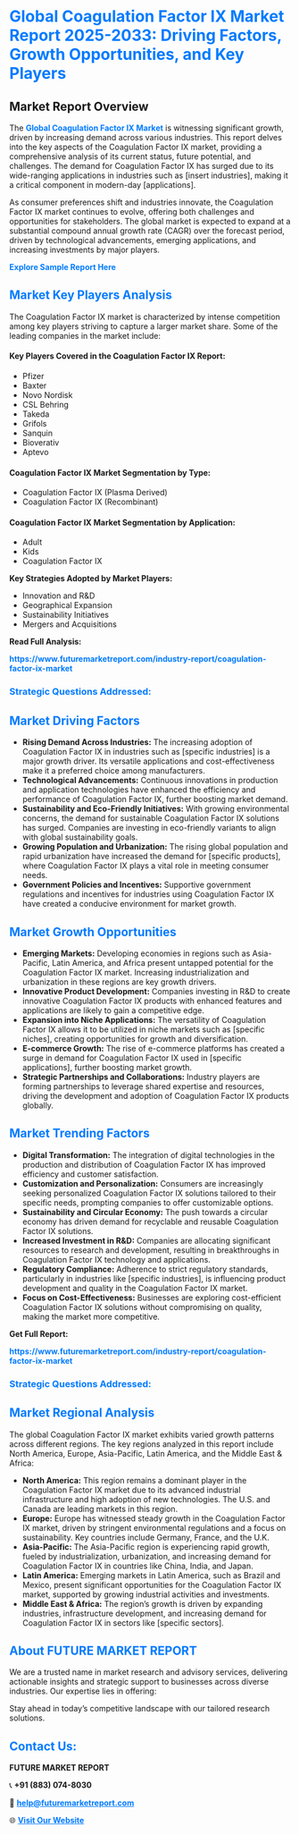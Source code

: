 <h1 style="color: #007BFF;">Global Coagulation Factor IX Market Report 2025-2033: Driving Factors, Growth Opportunities, and Key Players</h1>

<section id="overview">
<h2>Market Report Overview</h2>
<p>The <a href="https://www.futuremarketreport.com/industry-report/coagulation-factor-ix-market" style="color: #007BFF; text-decoration: none;"><strong>Global Coagulation Factor IX Market</strong></a> is witnessing significant growth, driven by increasing demand across various industries. This report delves into the key aspects of the Coagulation Factor IX market, providing a comprehensive analysis of its current status, future potential, and challenges. The demand for Coagulation Factor IX has surged due to its wide-ranging applications in industries such as [insert industries], making it a critical component in modern-day [applications].</p>
<p>As consumer preferences shift and industries innovate, the Coagulation Factor IX market continues to evolve, offering both challenges and opportunities for stakeholders. The global market is expected to expand at a substantial compound annual growth rate (CAGR) over the forecast period, driven by technological advancements, emerging applications, and increasing investments by major players.</p>
</section>

<section id="overview">
<p><a href="https://www.futuremarketreport.com/request-sample/reportId=125586" style="color: #007BFF; text-decoration: none;"><strong>Explore Sample Report Here</strong></a></p>
</section>

<section id="key-players">
<h2 style="color: #007BFF;">Market Key Players Analysis</h2>
<p>The Coagulation Factor IX market is characterized by intense competition among key players striving to capture a larger market share. Some of the leading companies in the market include:</p>
<h4>Key Players Covered in the Coagulation Factor IX Report:</h4>
<ul><li>Pfizer</li><li>Baxter</li><li>Novo Nordisk</li><li>CSL Behring</li><li>Takeda</li><li>Grifols</li><li>Sanquin</li><li>Bioverativ</li><li>Aptevo</li></ul>
<h4>Coagulation Factor IX Market Segmentation by Type:</h4>
<ul><li>Coagulation Factor IX (Plasma Derived)</li><li>Coagulation Factor IX (Recombinant)</li></ul>

<h4>Coagulation Factor IX Market Segmentation by Application:</h4>
<ul><li>Adult</li><li>Kids</li><li>Coagulation Factor IX</li></ul>
<p><strong>Key Strategies Adopted by Market Players:</strong></p>
<ul>
<li>Innovation and R&D</li>
<li>Geographical Expansion</li>
<li>Sustainability Initiatives</li>
<li>Mergers and Acquisitions</li>
</ul>
</section>

<section>
<p><strong>Read Full Analysis: </strong></p><a href="https://www.futuremarketreport.com/industry-report/coagulation-factor-ix-market" style="color: #007BFF; text-decoration: none;"><strong>https://www.futuremarketreport.com/industry-report/coagulation-factor-ix-market</strong></a>
<h3 style="color: #007BFF;">Strategic Questions Addressed:</h3>
</section>

<section id="driving-factors">
<h2 style="color: #007BFF;">Market Driving Factors</h2>
<ul>
<li><strong>Rising Demand Across Industries:</strong> The increasing adoption of Coagulation Factor IX in industries such as [specific industries] is a major growth driver. Its versatile applications and cost-effectiveness make it a preferred choice among manufacturers.</li>
<li><strong>Technological Advancements:</strong> Continuous innovations in production and application technologies have enhanced the efficiency and performance of Coagulation Factor IX, further boosting market demand.</li>
<li><strong>Sustainability and Eco-Friendly Initiatives:</strong> With growing environmental concerns, the demand for sustainable Coagulation Factor IX solutions has surged. Companies are investing in eco-friendly variants to align with global sustainability goals.</li>
<li><strong>Growing Population and Urbanization:</strong> The rising global population and rapid urbanization have increased the demand for [specific products], where Coagulation Factor IX plays a vital role in meeting consumer needs.</li>
<li><strong>Government Policies and Incentives:</strong> Supportive government regulations and incentives for industries using Coagulation Factor IX have created a conducive environment for market growth.</li>
</ul>
</section>

<section id="growth-opportunities">
<h2 style="color: #007BFF;">Market Growth Opportunities</h2>
<ul>
<li><strong>Emerging Markets:</strong> Developing economies in regions such as Asia-Pacific, Latin America, and Africa present untapped potential for the Coagulation Factor IX market. Increasing industrialization and urbanization in these regions are key growth drivers.</li>
<li><strong>Innovative Product Development:</strong> Companies investing in R&D to create innovative Coagulation Factor IX products with enhanced features and applications are likely to gain a competitive edge.</li>
<li><strong>Expansion into Niche Applications:</strong> The versatility of Coagulation Factor IX allows it to be utilized in niche markets such as [specific niches], creating opportunities for growth and diversification.</li>
<li><strong>E-commerce Growth:</strong> The rise of e-commerce platforms has created a surge in demand for Coagulation Factor IX used in [specific applications], further boosting market growth.</li>
<li><strong>Strategic Partnerships and Collaborations:</strong> Industry players are forming partnerships to leverage shared expertise and resources, driving the development and adoption of Coagulation Factor IX products globally.</li>
</ul>
</section>

<section id="trending-factors">
<h2 style="color: #007BFF;">Market Trending Factors</h2>
<ul>
<li><strong>Digital Transformation:</strong> The integration of digital technologies in the production and distribution of Coagulation Factor IX has improved efficiency and customer satisfaction.</li>
<li><strong>Customization and Personalization:</strong> Consumers are increasingly seeking personalized Coagulation Factor IX solutions tailored to their specific needs, prompting companies to offer customizable options.</li>
<li><strong>Sustainability and Circular Economy:</strong> The push towards a circular economy has driven demand for recyclable and reusable Coagulation Factor IX solutions.</li>
<li><strong>Increased Investment in R&D:</strong> Companies are allocating significant resources to research and development, resulting in breakthroughs in Coagulation Factor IX technology and applications.</li>
<li><strong>Regulatory Compliance:</strong> Adherence to strict regulatory standards, particularly in industries like [specific industries], is influencing product development and quality in the Coagulation Factor IX market.</li>
<li><strong>Focus on Cost-Effectiveness:</strong> Businesses are exploring cost-efficient Coagulation Factor IX solutions without compromising on quality, making the market more competitive.</li>
</ul>
</section>

<section>
<p><strong>Get Full Report: </strong></p><a href="https://www.futuremarketreport.com/industry-report/coagulation-factor-ix-market" style="color: #007BFF; text-decoration: none;"><strong>https://www.futuremarketreport.com/industry-report/coagulation-factor-ix-market</strong></a>
<h3 style="color: #007BFF;">Strategic Questions Addressed:</h3>
</section>


<section id="regional-analysis">
<h2 style="color: #007BFF;">Market Regional Analysis</h2>
<p>The global Coagulation Factor IX market exhibits varied growth patterns across different regions. The key regions analyzed in this report include North America, Europe, Asia-Pacific, Latin America, and the Middle East & Africa:</p>
<ul>
<li><strong>North America:</strong> This region remains a dominant player in the Coagulation Factor IX market due to its advanced industrial infrastructure and high adoption of new technologies. The U.S. and Canada are leading markets in this region.</li>
<li><strong>Europe:</strong> Europe has witnessed steady growth in the Coagulation Factor IX market, driven by stringent environmental regulations and a focus on sustainability. Key countries include Germany, France, and the U.K.</li>
<li><strong>Asia-Pacific:</strong> The Asia-Pacific region is experiencing rapid growth, fueled by industrialization, urbanization, and increasing demand for Coagulation Factor IX in countries like China, India, and Japan.</li>
<li><strong>Latin America:</strong> Emerging markets in Latin America, such as Brazil and Mexico, present significant opportunities for the Coagulation Factor IX market, supported by growing industrial activities and investments.</li>
<li><strong>Middle East & Africa:</strong> The region’s growth is driven by expanding industries, infrastructure development, and increasing demand for Coagulation Factor IX in sectors like [specific sectors].</li>
</ul>
</section>

<footer>
<h2 style="color: #007BFF;">About FUTURE MARKET REPORT</h2>
<p>We are a trusted name in market research and advisory services, delivering actionable insights and strategic support to businesses across diverse industries. Our expertise lies in offering:</p>

<p>Stay ahead in today’s competitive landscape with our tailored research solutions.</p>

<h2 style="color: #007BFF;">Contact Us:</h2>
<p><strong>FUTURE MARKET REPORT</strong></p>
<p>📞 <strong>+91 (883) 074-8030</strong></p>
<p>📧 <strong><a href="mailto:help@futuremarketreport.com" style="color: #007BFF;">help@futuremarketreport.com</a></strong></p>
<p>🌐 <strong><a href="https://www.futuremarketreport.com/" style="color: #007BFF;">Visit Our Website</a></strong></p>
</footer>